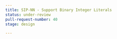 ```yaml
---
title: SIP-NN - Support Binary Integer Literals
status: under-review
pull-request-number: 40
stage: design

---
```

